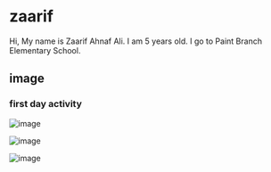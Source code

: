# zaarif

Hi, My name is Zaarif Ahnaf Ali. I am 5 years old. I go to Paint Branch Elementary School.  

## image   

### first day activity  

![image](activity/08-28-2023/a_one.png)
  
![image](activity/08-28-2023/b_one.png)
  
![image](activity/08-28-2023/c_one.png)
 
